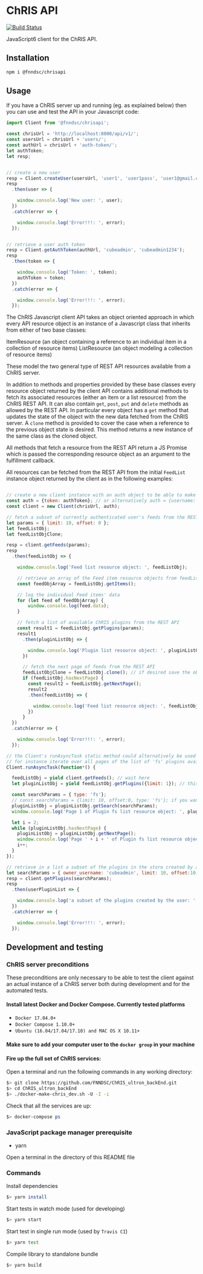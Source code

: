 # ChRIS API
[![Build Status](https://travis-ci.org/FNNDSC/fnndsc.svg?branch=master)](https://travis-ci.org/FNNDSC/fnndsc)

JavaScript6 client for the ChRIS API.

## Installation

``` bash
npm i @fnndsc/chrisapi
```

## Usage

If you have a ChRIS server up and running (eg. as explained below) then you can use and test the API in your Javascript code:

``` javascript
import Client from '@fnndsc/chrisapi';

const chrisUrl = 'http://localhost:8000/api/v1/';
const usersUrl = chrisUrl + 'users/';
const authUrl = chrisUrl + 'auth-token/';
let authToken;
let resp;


// create a new user
resp = Client.createUser(usersUrl, 'user1', 'user1pass', 'user1@gmail.com');
resp
  .then(user => {

    window.console.log('New user: ', user);
  })
  .catch(error => {

    window.console.log('Error!!!: ', error);
  });


// retrieve a user auth token
resp = Client.getAuthToken(authUrl, 'cubeadmin', 'cubeadmin1234');
resp
  .then(token => {

    window.console.log('Token: ', token);
    authToken = token;
  })
  .catch(error => {

    window.console.log('Error!!!: ', error);
  });

```

The ChRIS Javascript client API takes an object oriented approach in which every API resource object is an instance
of a Javascript class that inherits from either of two base classes:

ItemResource (an object containing a reference to an individual item in a collection of resource items)
ListResource (an object modeling a collection of resource items)

These model the two general type of REST API resources available from a ChRIS server.

In addition to methods and properties provided by these base classes every resource object returned by
the client API contains additional methods to fetch its associated resources (either an item or a list resource)
from the ChRIS REST API. It can also contain ``get``, ``post``, ``put`` and ``delete`` methods as allowed by
the REST API. In particular every object has a ``get`` method that updates the state of the object
with the new data fetched from the ChRIS server. A `clone` method is provided to cover the case when a reference
to the previous object state is desired. This method returns a new instance of the same class as the cloned object.

All methods that fetch a resource from the REST API return a JS Promise which is passed the corresponding resource
object as an argument to the fulfillment callback.

All resources can be fetched from the REST API from the initial `FeedList` instance object returned by the client
as in the following examples:

``` javascript

// create a new client instance with an auth object to be able to make authenticated requests
const auth = {token: authToken}; // or alternatively auth = {username: 'cube', password: 'cube1234'}
const client = new Client(chrisUrl, auth);

// fetch a subset of currently authenticated user's feeds from the REST API into an initial Feedlist object
let params = { limit: 10, offset: 0 };
let feedListObj;
let feedListObjClone;

resp = client.getFeeds(params);
resp
  .then(feedListObj => {

    window.console.log('Feed list resource object: ', feedListObj);

    // retrieve an array of the Feed item resource objects from feedListObj
    const feedObjArray = feedListObj.getItems();

    // log the individual Feed items' data
    for (let feed of feedObjArray) {
        window.console.log(feed.data);
    }

    // fetch a list of available ChRIS plugins from the REST API
    const result1 = feedListObj.getPlugins(params);
    result1
      .then(pluginListObj => {

        window.console.log('Plugin list resource object: ', pluginListObj);
      })

      // fetch the next page of feeds from the REST API
      feedListObjClone = feedListObj.clone(); // if desired save the object's current state in another object
      if (feedListObj.hasNextPage) {
        const result2 = feedListObj.getNextPage();
        result2
        .then(feedListObj => {

          window.console.log('Feed list resource object: ', feedListObj);
        })
      }
  })
  .catch(error => {

    window.console.log('Error!!!: ', error);
  });

// the Client's runAsyncTask static method could alternatively be used to wait for promises in Javascript 6
// for instance iterate over all pages of the list of 'fs' plugins available
Client.runAsyncTask(function*() {

  feedListObj = yield client.getFeeds(); // wait here
  let pluginListObj = yield feedListObj.getPlugins({limit: 1}); // this is to just fetch an initial PluginList resource obj

  const searchParams = { type: 'fs'};
  // const searchParams = {limit: 10, offset:0, type: 'fs'}; if you want to override default REST API page size
  pluginListObj = pluginListObj.getSearch(searchParams);
  window.console.log('Page 1 of Plugin fs list resource object: ', pluginListObj);

  let i = 2;
  while (pluginListObj.hasNextPage) {
    pluginListObj = pluginListObj.getNextPage();
    window.console.log('Page ' + i + ' of Plugin fs list resource object: ', pluginListObj);
    i++;
  }
});

// retrieve in a list a subset of the plugins in the store created by a specific user
let searchParams = { owner_username: 'cubeadmin', limit: 10, offset:10 };
resp = client.getPlugins(searchParams);
resp
  .then(userPluginList => {

    window.console.log('a subset of the plugins created by the user: ', userPluginList);
  })
  .catch(error => {

    window.console.log('Error!!!: ', error);
  });

```

## Development and testing

### ChRIS server preconditions

These preconditions are only necessary to be able to test the client against an actual
instance of a ChRIS server both during development and for the automated tests.

#### Install latest Docker and Docker Compose. Currently tested platforms
* ``Docker 17.04.0+``
* ``Docker Compose 1.10.0+``
* ``Ubuntu (16.04/17.04/17.10) and MAC OS X 10.11+``

#### Make sure to add your computer user to the ``docker group`` in your machine

#### Fire up the full set of ChRIS services:

Open a terminal and run the following commands in any working directory:

``` bash
$> git clone https://github.com/FNNDSC/ChRIS_ultron_backEnd.git
$> cd ChRIS_ultron_backEnd
$> ./docker-make-chris_dev.sh -U -I -i
```

Check that all the services are up:

``` bash
$> docker-compose ps
```

### JavaScript package manager prerequisite

* yarn

Open a terminal in the directory of this README file

### Commands

Install dependencies

``` bash
$> yarn install
```

Start tests in watch mode (used for developing)

``` bash
$> yarn start
```

Start test in single run mode (used by `Travis CI`)

``` bash
$> yarn test
```

Compile library to standalone bundle

``` bash
$> yarn build
```
